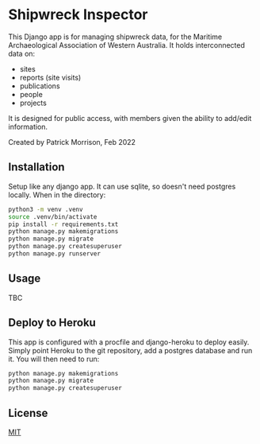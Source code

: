# Shipwreck Inspector

This Django app is for managing shipwreck data, for the Maritime Archaeological Association of Western Australia.
It holds interconnected data on:
- sites
- reports (site visits)
- publications
- people
- projects

It is designed for public access, with members given the ability to add/edit information.

Created by Patrick Morrison, Feb 2022

## Installation

Setup like any django app. It can use sqlite, so doesn't need postgres locally. When in the directory:

```bash
python3 -m venv .venv
source .venv/bin/activate
pip install -r requirements.txt
python manage.py makemigrations
python manage.py migrate
python manage.py createsuperuser
python manage.py runserver
```

## Usage

TBC

## Deploy to Heroku
This app is configured with a procfile and django-heroku to deploy easily. Simply point Heroku to the git repository, add a postgres database and run it. You will then need to run:

```bash
python manage.py makemigrations
python manage.py migrate
python manage.py createsuperuser
```

## License
[MIT](https://choosealicense.com/licenses/mit/)